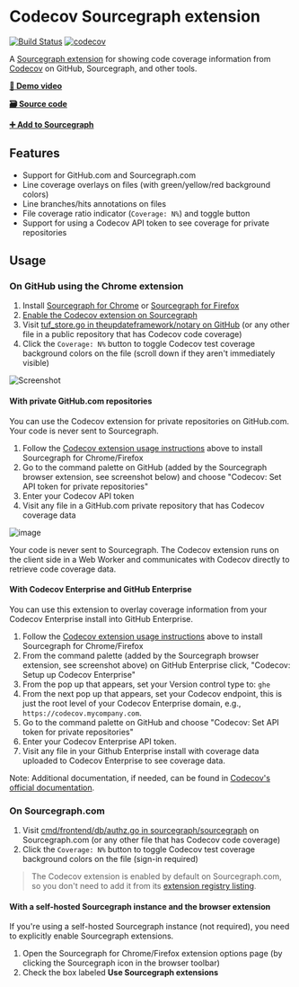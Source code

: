# Codecov Sourcegraph extension

[![Build Status](https://travis-ci.org/codecov/sourcegraph-codecov.svg?branch=master)](https://travis-ci.org/codecov/sourcegraph-codecov)
[![codecov](https://codecov.io/gh/codecov/sourcegraph-codecov/branch/master/graph/badge.svg)](https://codecov.io/gh/codecov/sourcegraph-codecov)

A [Sourcegraph extension](https://docs.sourcegraph.com/extensions) for showing code coverage information from [Codecov](https://codecov.io) on GitHub, Sourcegraph, and other tools.

[**🎥 Demo video**](https://www.youtube.com/watch?v=j1eWBa3rWH8)

[**🗃️ Source code**](https://github.com/codecov/sourcegraph-codecov)

[**➕ Add to Sourcegraph**](https://sourcegraph.com/extensions/sourcegraph/codecov)

## Features

-   Support for GitHub.com and Sourcegraph.com
-   Line coverage overlays on files (with green/yellow/red background colors)
-   Line branches/hits annotations on files
-   File coverage ratio indicator (`Coverage: N%`) and toggle button
-   Support for using a Codecov API token to see coverage for private repositories

## Usage

### On GitHub using the Chrome extension

1.  Install [Sourcegraph for Chrome](https://chrome.google.com/webstore/detail/sourcegraph/dgjhfomjieaadpoljlnidmbgkdffpack) or [Sourcegraph for Firefox](https://docs.sourcegraph.com/integration/browser_extension)
1.  [Enable the Codecov extension on Sourcegraph](https://sourcegraph.com/extensions/sourcegraph/codecov)
1.  Visit [tuf_store.go in theupdateframework/notary on GitHub](https://github.com/theupdateframework/notary/blob/fb795b0bc868746ed2efa2cd7109346bc7ddf0a4/server/storage/tuf_store.go) (or any other file in a public repository that has Codecov code coverage)
1.  Click the `Coverage: N%` button to toggle Codecov test coverage background colors on the file (scroll down if they aren't immediately visible)

![Screenshot](https://user-images.githubusercontent.com/1976/45107396-53d56880-b0ee-11e8-96e9-ca83e991101c.png)

#### With private GitHub.com repositories

You can use the Codecov extension for private repositories on GitHub.com. Your code is never sent to Sourcegraph.

1.  Follow the [Codecov extension usage instructions](https://github.com/codecov/sourcegraph-codecov#usage) above to install Sourcegraph for Chrome/Firefox
2.  Go to the command palette on GitHub (added by the Sourcegraph browser extension, see screenshot below) and choose "Codecov: Set API token for private repositories"
3.  Enter your Codecov API token
4.  Visit any file in a GitHub.com private repository that has Codecov coverage data

![image](https://user-images.githubusercontent.com/1976/45338265-04a19480-b541-11e8-9b35-517f3bbff530.png)

Your code is never sent to Sourcegraph. The Codecov extension runs on the client side in a Web Worker and communicates with Codecov directly to retrieve code coverage data.

#### With Codecov Enterprise and GitHub Enterprise

You can use this extension to overlay coverage information from your Codecov Enterprise install into GitHub Enterprise.

1.  Follow the [Codecov extension usage instructions](https://github.com/codecov/sourcegraph-codecov#usage) above to install Sourcegraph for Chrome/Firefox
2.  From the command palette (added by the Sourcegraph browser extension, see screenshot above) on GitHub Enterprise click, "Codecov: Setup up Codecov Enterprise"
3.  From the pop up that appears, set your Version control type to: `ghe`
4.  From the next pop up that appears, set your Codecov endpoint, this is just the root level of your Codecov Enterprise domain, e.g., `https://codecov.mycompany.com`.
5.  Go to the command palette on GitHub and choose "Codecov: Set API token for private repositories"
6.  Enter your Codecov Enterprise API token.
7.  Visit any file in your Github Enterprise install with coverage data uploaded to Codecov Enterprise to see coverage data.

Note: Additional documentation, if needed, can be found in [Codecov's official documentation](https://docs.codecov.io/docs/browser-extension#section-additional-steps-for-on-premises-codecov-customers).

### On Sourcegraph.com

1.  Visit [cmd/frontend/db/authz.go in sourcegraph/sourcegraph](https://sourcegraph.com/github.com/sourcegraph/sourcegraph@7889886f2cd906deccc14f88f5afa18fb3c28b39/-/blob/cmd/frontend/db/authz.go#L12:68) on Sourcegraph.com (or any other file that has Codecov code coverage)
2.  Click the `Coverage: N%` button to toggle Codecov test coverage background colors on the file (sign-in required)

> The Codecov extension is enabled by default on Sourcegraph.com, so you don't need to add it from its [extension registry listing](https://sourcegraph.com/extensions/sourcegraph/codecov).

#### With a self-hosted Sourcegraph instance and the browser extension

If you're using a self-hosted Sourcegraph instance (not required), you need to explicitly enable Sourcegraph extensions.

1.  Open the Sourcegraph for Chrome/Firefox extension options page (by clicking the Sourcegraph icon in the browser toolbar)
1.  Check the box labeled **Use Sourcegraph extensions**
